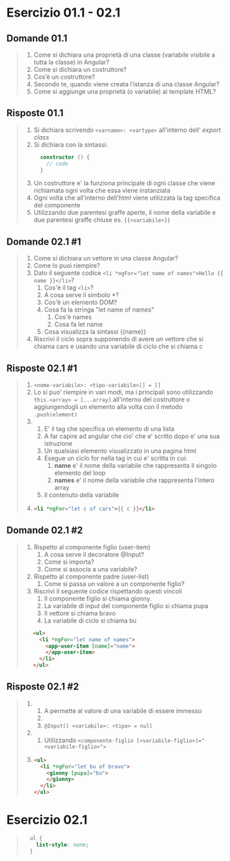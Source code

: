 # Esercizio 01.1 - 02.1

## Domande 01.1
> 1. Come si dichiara una proprietà di una classe (variabile visibile a tutta la classe) in Angular?
> 2. Come si dichiara un costruttore?
> 3. Cos’è un costruttore?
> 4. Secondo te, quando viene creata l’istanza di una classe Angular?
> 5. Come si aggiunge una proprietà (o variabile) al template HTML?

## Risposte 01.1
> 1. Si dichiara scrivendo `<varname>: <vartype>` all'interno dell' *export class*
> 2. Si dichiara con la sintassi: 
>     ```ts
>       constructor () {
>         // code
>       } 
>     ```
> 3. Un costruttore e' la funziona principale di ogni classe che viene richiamata ogni volta che essa viene instanziata
> 4. Ogni volta che all'interno dell'html viene utilizzata la tag specifica del componente
> 5. Utilizzando due parentesi graffe aperte, il nome della variabile e due parentesi graffe chiuse es. `{{<variabile>}}`

## Domande 02.1 \#1
> 1. Come si dichiara un vettore in una classe Angular?
> 1. Come lo puoi riempire?
> 1. Dato il seguente codice `<li *ngFor="let name of names">Hello {{ name }}</li>`?
>     1. Cos'è il tag `<li>`?
>     1. A cosa serve il simbolo *?
>     1. Cos'è un elemento DOM?
>     1. Cosa fa la stringa "let name of names"
>         1. Cos'è names
>         1. Cosa fa let name 
>     1. Cosa visualizza la sintassi {{name}}
> 1. Riscrivi il ciclo sopra supponendo di avere un vettore che si chiama cars e usando una variabile di ciclo che si chiama c

## Risposte 02.1 \#1
> 1. `<nome-variabile>: <tipo-variabile>[] = []`
> 2. Lo si puo' riempire in vari modi, ma i principali sono utilizzando `this.<array> = [...array]` all'interno del costruttore o aggiungendogli un elemento alla volta con il metodo `.push(element)`
> 3.  1. E' il tag che specifica un elemento di una lista
>     2. A far capire ad angular che cio' che e' scritto dopo e' una sua istruzione
>     3. Un qualsiasi elemento visualizzato in una pagina html
>     4. Esegue un ciclo for nella tag in cui e' scritta in cui:
>         1. **name** e' il nome della variabile che rappresenta il singolo elemento del loop
>         2. **names** e' il nome della variabile che rappresenta l'intero array
>     5. Il contenuto della variabile
> 4. ```html
>    <li *ngFor="let c of cars">{{ c }}</li>
>    ```


## Domande 02.1 \#2
> 1. Rispetto al componente figlio (user-item)
>     1. A cosa serve il decoratore @Input?
>     1. Come si importa?
>     1. Come si associa a una variabile?
> 1. Rispetto al componente padre (user-list)
>     1. Come si passa un valore a un componente figlio?
> 1. Riscrivi il seguente codice rispettando questi vincoli
>     1. Il componente figlio si chiama gionny.
>     1. La variabile di input del componente figlio si chiama pupa
>     1. Il vettore si chiama bravo
>     1. La variabile di ciclo si chiama bu
> ```html
>    <ul>
>      <li *ngFor="let name of names">
>        <app-user-item [name]="name">
>        </app-user-item>
>      </li>
>    </ul>
>  ```
## Risposte 02.1 \#2
> 1.  1. A permette al valore di una variabile di essere immesso
>     2. 
>     3. `@Input() <variabile>: <tipo> = null`
> 2.  1. Utilizzando `<componente-figlio [<variabile-figlio>]="<variabile-figlio>">`
> 3.  ```html
>     <ul>
>       <li *ngFor="let bu of bravo">
>         <gionny [pupa]="bu">
>         </gionny>
>       </li>
>     </ul>
>     ```

# Esercizio 02.1
> ```css
>   ul {
>     list-style: none;
>   }
> ```
